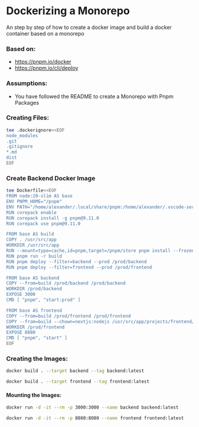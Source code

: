 # Dockerizing a Monorepo

An step by step of how to create a docker image and build a docker container based on a monorepo

### Based on:

- https://pnpm.io/docker
- https://pnpm.io/cli/deploy

### Assumptions:

- You have followed the README to create a Monorepo with Pnpm Packages

### Creating Files:

```sh {"id":"01J9TM7NGKT3AVRCQ7GZN94BDT"}
tee .dockerignore<<EOF
node_modules
.git
.gitignore
*.md
dist
EOF
```

### Create Backend Docker Image

```sh {"cwd":"","id":"01J9TM9Z6PRKPJPGR1C3FJFDGD"}
tee Dockerfile<<EOF
FROM node:20-slim AS base
ENV PNPM_HOME="/pnpm"
ENV PATH="/home/alexander/.local/share/pnpm:/home/alexander/.vscode-server/bin/e10f2369d0d9614a452462f2e01cdc4aa9486296/bin/remote-cli:/home/alexander/.local/share/pnpm:/home/alexander/google-cloud-sdk/bin:/home/alexander/.nvm/versions/node/v20.17.0/bin:/usr/local/sbin:/usr/local/bin:/usr/sbin:/usr/bin:/sbin:/bin:/usr/games:/usr/local/games:/usr/lib/wsl/lib:/mnt/c/Program Files/Common Files/Oracle/Java/javapath_:/mnt/c/WINDOWS/system32:/mnt/c/WINDOWS:/mnt/c/WINDOWS/System32/Wbem:/mnt/c/WINDOWS/System32/WindowsPowerShell/v1.0/:/mnt/c/WINDOWS/System32/OpenSSH/:/mnt/c/Program Files/Java/jdk-18.0.2.1/bin:/mnt/c/sonarqube/sonar-scanner/bin:/mnt/c/Program Files/Git/cmd:/mnt/c/Program Files/HP/HP One Agent:/mnt/c/Users/Alexander-Bolanos/AppData/Local/Programs/Python/Python310/Scripts/:/mnt/c/Users/Alexander-Bolanos/AppData/Local/Programs/Python/Python310/:/mnt/c/Users/Alexander-Bolanos/AppData/Local/Microsoft/WindowsApps:/mnt/c/Users/Alexander-Bolanos/AppData/Local/Programs/Microsoft VS Code/bin:/mnt/c/Users/Alexander-Bolanos/AppData/Local/Google/Cloud SDK/google-cloud-sdk/bin:/mnt/c/Program Files/JetBrains/IntelliJ IDEA Community Edition 2022.2.1/bin:/snap/bin"
RUN corepack enable
RUN corepack install -g pnpm@9.11.0
RUN corepack use pnpm@9.11.0

FROM base AS build
COPY . /usr/src/app
WORKDIR /usr/src/app
RUN --mount=type=cache,id=pnpm,target=/pnpm/store pnpm install --frozen-lockfile
RUN pnpm run -r build
RUN pnpm deploy --filter=backend --prod /prod/backend
RUN pnpm deploy --filter=frontend --prod /prod/frontend

FROM base AS backend
COPY --from=build /prod/backend /prod/backend
WORKDIR /prod/backend
EXPOSE 3000
CMD [ "pnpm", "start:prod" ]

FROM base AS frontend
COPY --from=build /prod/frontend /prod/frontend
COPY --from=build --chown=nextjs:nodejs /usr/src/app/projects/frontend/.next ./prod/frontend/.next
WORKDIR /prod/frontend
EXPOSE 8080
CMD [ "pnpm", "start" ]
EOF
```

### Creating the Images:

```sh {"cwd":"","id":"01J9TMH1FQWYQ2DX125FJNKFJ3"}
docker build . --target backend --tag backend:latest
```

```sh {"id":"01J9TMQAGRGKCMFTVP8A98CXJ7"}
docker build . --target frontend --tag frontend:latest
```

#### Mounting the Images:

```sh {"id":"01J9TN0C6TGKXGKPJE8JC81YYE"}
docker run -d -it --rm -p 3000:3000 --name backend backend:latest
```

```sh {"id":"01J9TQ2TNH82A0P5JFPQ5TRYSS"}
docker run -d -it --rm -p 8080:8080 --name frontend frontend:latest
```